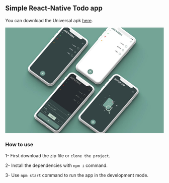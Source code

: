 ## Simple React-Native Todo app

You can download the Universal apk [here](#).

![alt text](https://raw.githubusercontent.com/amirmasadi/react-native-first-app/main/assets/jusatodoscreen.jpg)

### How to use

1- First download the zip file or `clone the project`.

2- Install the dependencies with `npm i` command.

3- Use `npm start` command to run the app in the development mode.


